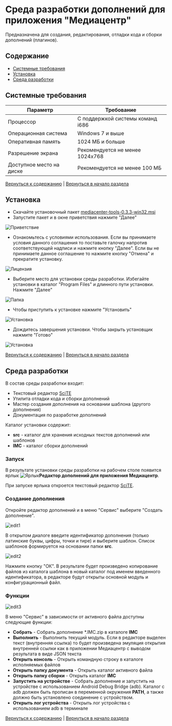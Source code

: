 # Среда разработки дополнений для приложения "Медиацентр"

Предназначена для создания, редактирования, отладки кода и сборки дополнений (плагинов).

## Содержание

- [Системные требования](#системные-требования)
- [Установка](#установка)
- [Среда разработки](#среда-разработки)

## Системные требования

| Параметр                 | Требование                       |
| ------------------------ | -------------------------------- |
| Процессор                | С поддержкой системы команд i686 |
| Операционная система     | Windows 7 и выше                 |
| Оперативная память       | 1024 МБ и больше                 |
| Разрешение экрана        | Рекомендуется не менее 1024x768  |
| Доступное место на диске | Рекомендуется не менее 100 МБ    |

[Вернуться к содержанию](#содержание) | [Вернуться в начало раздела](#системные-требования)

## Установка

- Скачайте установочный пакет [mediacenter-tools-0.3.3-win32.msi](http://files.iconbit.com/IMC/tools/mediacenter-tools-0.3.3-win32.msi)
- Запустите пакет и в окне приветствия нажмите "Далее"

![Приветствие](images/install1.png)

- Ознакомьтесь с условиями использования. Если вы принимаете условия данного соглашения то поставьте галочку напротив соответствующей надписи и нажмите кнопку "Далее". Если вы не принимаете данное соглашение то нажмите кнопку "Отмена" и прекратите установку.

![Лицензия](images/install2.png)

- Выберите место для установки среды разработки. Избегайте установки в каталог "Program Files" и длинного пути установки. Нажмите "Далее"

![Папка](images/install3.png)

- Чтобы приступить к установке нажмите "Установить"

![Установка](images/install4.png)

- Дождитесь завершения установки. Чтобы закрыть установщик нажмите "Готово"

![Установка](images/install5.png)

[Вернуться к содержанию](#содержание) | [Вернуться в начало раздела](#установка)

## Среда разработки

В состав среды разработки входит:

- Текстовый редактор [SciTE](https://www.scintilla.org/SciTEDoc.html)
- Утилита отладки кода и сборки дополнений
- Мастер создания дополнения на основании шаблона (другого дополнения)
- Документация по разработке дополнений

Каталог установки содержит:

- **src** - каталог для хранения исходных текстов дополнений или шаблонов
- **IMC** - каталог сборки дополнений

### Запуск

В результате установки среды разработки на рабочем столе появится ярлык ![Ярлык](images/small.png)**Редактор дополнений для приложения Медиацентр**.

При запуске ярлыка откроется текстовый редактор [SciTE](https://www.scintilla.org/SciTEDoc.html).

### Создание дополнения

Откройте редактор дополнений и в меню "Сервис" выберите "Создать дополнение".

![edit1](images/edit1.png)

В открытом диалоге введите идентификатор дополнения (только латинские буквы, цифры, точки и тире) и выберите шаблон. Список шаблонов формируется на основании папки **src**.

![edit2](images/edit2.png)

Нажмите кнопку "ОК". В результате будет произведено копирование файлов из каталога шаблона в новый каталог под именем введенного идентификатора, в редакторе будут открыты основной модуль и конфигурационный файл.

### Функции

![edit3](images/edit3.png)

В меню "Сервис" в зависимости от активного файла доступны следующие функции:

- **Собрать** - Собрать дополнение *.IMC.zip в каталоге **IMC**
- **Выполнить** - Выполнить текущий модуль. Если в редакторе выделен текст (внутренняя ссылка) то будет произведена эмуляция открытия внутренней ссылки как в приложении Медиацентр с выводом результата в виде JSON текста
- **Открыть консоль** - Открыть командную строку в  каталоге исполняемых файлов
- **Открыть папку документа** - Открыть каталог активного файла
- **Открыть папку сборки** - Открыть каталог **IMC**
- **Запустить на устройстве** - Собрать дополнение и запустить на устройстве с использованием Android Debug Bridge (adb). Каталог с adb должен быть прописан в переменной окружения **PATH**, а также должно быть установлено соединение с устройством.
- **Открыть лог устройства** - Открыть лог устройства с использованием adb в терминале

[Вернуться к содержанию](#содержание) | [Вернуться в начало раздела](#среда-разработки)